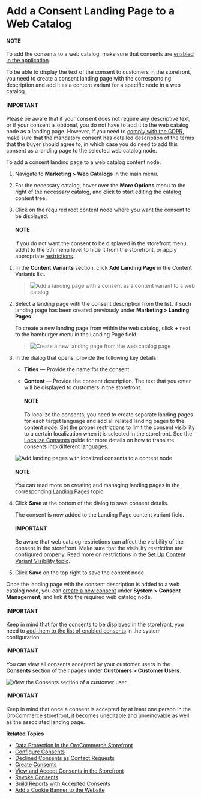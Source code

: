 <a id="user-guide-consents-add"></a>

# Add a Consent Landing Page to a Web Catalog

#### NOTE
To add the consents to a web catalog, make sure that consents are [enabled in the application](../../../back-office/system/configuration/commerce/customer/global-consents.md#configuration-guide-commerce-configuration-consents).

To be able to display the text of the consent to customers in the storefront, you need to create a consent landing page with the corresponding description and add it as a content variant for a specific node in a web catalog.

#### IMPORTANT
Please be aware that if your consent does not require any descriptive text, or if your consent is optional, you do not have to add it to the web catalog node as a landing page. However, if you need to [comply with the GDPR](index.md#user-guide-consents), make sure that the mandatory consent has detailed description of the terms that the buyer should agree to, in which case you do need to add this consent as a landing page to the selected web catalog node.

To add a consent landing page to a web catalog content node:

1. Navigate to **Marketing > Web Catalogs** in the main menu.
2. For the necessary catalog, hover over the <i class="fa fa-ellipsis-h fa-lg" aria-hidden="true"></i> **More Options** menu to the right of the necessary catalog, and click <i class="fa fa-sitemap fa-lg" aria-hidden="true"></i> to start editing the catalog content tree.
3. Click on the required root content node where you want the consent to be displayed.

   #### NOTE
   If you do not want the consent to be displayed in the storefront menu, add it to the 5th menu level to hide it from the storefront, or apply appropriate [restrictions](../../../back-office/marketing/web-catalogs/edit-content-tree/visibility.md#user-guide-marketing-web-catalog-content-visibility).

> <!-- since by default only the first 4 levels are visible in the storefront -->
1. In the **Content Variants** section, click **Add Landing Page** in the Content Variants list.
   > ![Add a landing page with a consent as a content variant to a web catalog](user/img/system/consents/add_landing_page_with_consent.png)
2. Select a landing page with the consent description from the list, if such landing page has been created previously under **Marketing > Landing Pages**.

   To create a new landing page from within the web catalog, click **+** next to the hamburger menu in the Landing Page field.
   > ![Create a new landing page from the web catalog page](user/img/system/consents/add_landing_page_from_web_catalog_page.png)
3. In the dialog that opens, provide the following key details:
   * **Titles** — Provide the name for the consent.
   * **Content** — Provide the consent description. The text that you enter will be displayed to customers in the storefront.

     #### NOTE
     To localize the consents, you need to create separate landing pages for each target language and add all related landing pages to the content node. Set the proper restrictions to limit the consent visibility to a certain localization when it is selected in the storefront. See the [Localize Consents](localize-consents.md#user-guide-consents-localizing-consents) guide for more details on how to translate consents into different languages.

   ![Add landing pages with localized consents to a content node](user/img/system/consents/add_landing_pages_to_consents.png)

   #### NOTE
   You can read more on creating and managing landing pages in the corresponding [Landing Pages](../../../back-office/marketing/landing-pages/index.md#user-guide-landing-pages) topic.
4. Click **Save** at the bottom of the dialog to save consent details.

   The consent is now added to the Landing Page content variant field.

   #### IMPORTANT
   Be aware that web catalog restrictions can affect the visibility of the consent in the storefront. Make sure that the visibility restriction are configured properly. Read more on restrictions in the [Set Up Content Variant Visibility topic](../../../back-office/marketing/web-catalogs/edit-content-tree/visibility.md#user-guide-marketing-web-catalog-content-visibility).
5. Click **Save** on the top right to save the content node.

Once the landing page with the consent description is added to a web catalog node, you can [create a new consent](../../../back-office/system/consent-management/index.md#user-guide-consents-create) under **System > Consent Management**, and link it to the required web catalog node.

#### IMPORTANT
Keep in mind that for the consents to be displayed in the storefront, you need to [add them to the list of enabled consents](../../../back-office/system/configuration/commerce/customer/global-consents.md#admin-guide-commerce-configuration-customers-consents-enable-globally) in the system configuration.

#### IMPORTANT
You can view all consents accepted by your customer users in the **Consents** section of their pages under **Customers > Customer Users**.

![View the Consents section of a customer user](user/img/system/consents/consents_section_customer_user_page.png)

#### IMPORTANT
Keep in mind that once a consent is accepted by at least one person in the OroCommerce storefront, it becomes uneditable and unremovable as well as the associated landing page.

**Related Topics**

* [Data Protection in the OroCommerce Storefront](../../../storefront/account/my-profile/index.md#frontstore-guide-profile-consents)
* [Configure Consents](../../../back-office/system/configuration/commerce/customer/global-consents.md#configuration-guide-commerce-configuration-consents)
* [Declined Consents as Contact Requests](../../../back-office/activities/contact-requests/index.md#user-guide-activities-requests)
* [Create Consents](../../../back-office/system/consent-management/index.md#user-guide-consents-create)
* [View and Accept Consents in the Storefront](../../../storefront/account/my-profile/index.md#frontstore-guide-profile-consents)
* [Revoke Consents](../../../back-office/activities/contact-requests/index.md#user-guide-activities-requests)
* [Build Reports with Accepted Consents](../../../back-office/reports-segments/reports/index.md#user-guide-reports)
* [Add a Cookie Banner to the Website](../../../../bundles/commerce/CookieConsentBundle/index.md#bundle-docs-commerce-cookie-consent-bundle)

<!-- fa-bars = fa-navicon -->
<!-- Ic Tiles is used as Set As Default in saved views, and as tiles in display layout options -->
<!-- IcPencil refers to Rename in Commerce and Inline Editing in CRM -->
<!-- Check mark in the square. -->
<!-- SortDesc is also used as drop-down arrow -->
